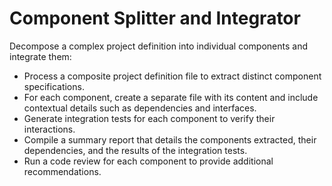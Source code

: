 # Component Splitter and Integrator

Decompose a complex project definition into individual components and integrate them:

- Process a composite project definition file to extract distinct component specifications.
- For each component, create a separate file with its content and include contextual details such as dependencies and interfaces.
- Generate integration tests for each component to verify their interactions.
- Compile a summary report that details the components extracted, their dependencies, and the results of the integration tests.
- Run a code review for each component to provide additional recommendations.
